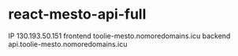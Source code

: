 # react-mesto-api-full
IP 130.193.50.151
frontend toolie-mesto.nomoredomains.icu
backend api.toolie-mesto.nomoredomains.icu

